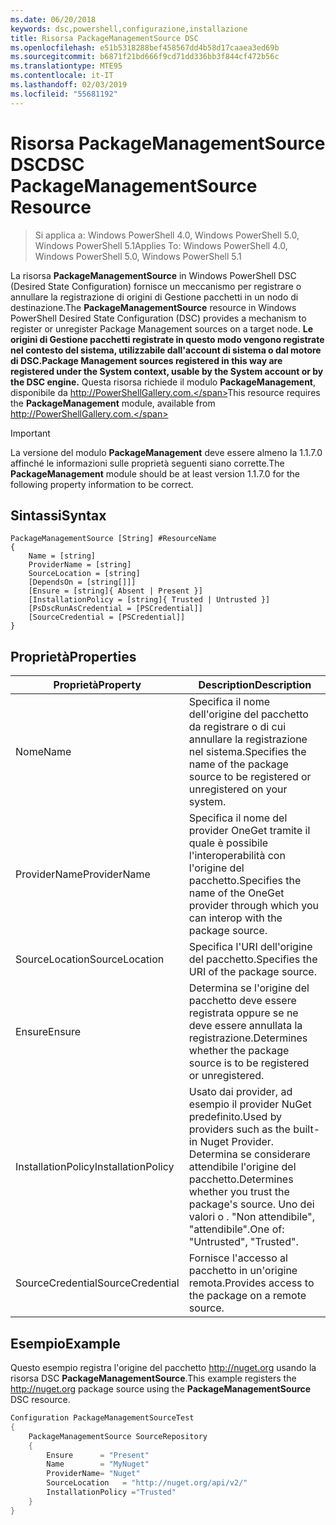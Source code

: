 ```yaml
---
ms.date: 06/20/2018
keywords: dsc,powershell,configurazione,installazione
title: Risorsa PackageManagementSource DSC
ms.openlocfilehash: e51b5318288bef458567dd4b58d17caaea3ed69b
ms.sourcegitcommit: b6871f21bd666f9cd71dd336bb3f844cf472b56c
ms.translationtype: MTE95
ms.contentlocale: it-IT
ms.lasthandoff: 02/03/2019
ms.locfileid: "55681192"
---
```

# <a name="dsc-packagemanagementsource-resource"></a><span data-ttu-id="ec440-103">Risorsa PackageManagementSource DSC</span><span class="sxs-lookup"><span data-stu-id="ec440-103">DSC PackageManagementSource Resource</span></span>

> <span data-ttu-id="ec440-104">Si applica a: Windows PowerShell 4.0, Windows PowerShell 5.0, Windows PowerShell 5.1</span><span class="sxs-lookup"><span data-stu-id="ec440-104">Applies To: Windows PowerShell 4.0, Windows PowerShell 5.0, Windows PowerShell 5.1</span></span>

<span data-ttu-id="ec440-105">La risorsa **PackageManagementSource** in Windows PowerShell DSC (Desired State Configuration) fornisce un meccanismo per registrare o annullare la registrazione di origini di Gestione pacchetti in un nodo di destinazione.</span><span class="sxs-lookup"><span data-stu-id="ec440-105">The **PackageManagementSource** resource in Windows PowerShell Desired State Configuration (DSC) provides a mechanism to register or unregister Package Management sources on a target node.</span></span> <span data-ttu-id="ec440-106">**Le origini di Gestione pacchetti registrate in questo modo vengono registrate nel contesto del sistema, utilizzabile dall'account di sistema o dal motore di DSC.**</span><span class="sxs-lookup"><span data-stu-id="ec440-106">**Package Management sources registered in this way are registered under the System context, usable by the System account or by the DSC engine.**</span></span> <span data-ttu-id="ec440-107">Questa risorsa richiede il modulo **PackageManagement**, disponibile da http://PowerShellGallery.com.</span><span class="sxs-lookup"><span data-stu-id="ec440-107">This resource requires the **PackageManagement** module, available from http://PowerShellGallery.com.</span></span>

> [!IMPORTANT]
> <span data-ttu-id="ec440-108">La versione del modulo **PackageManagement** deve essere almeno la 1.1.7.0 affinché le informazioni sulle proprietà seguenti siano corrette.</span><span class="sxs-lookup"><span data-stu-id="ec440-108">The **PackageManagement** module should be at least version 1.1.7.0 for the following property information to be correct.</span></span>

## <a name="syntax"></a><span data-ttu-id="ec440-109">Sintassi</span><span class="sxs-lookup"><span data-stu-id="ec440-109">Syntax</span></span>

```
PackageManagementSource [String] #ResourceName
{
    Name = [string]
    ProviderName = [string]
    SourceLocation = [string]
    [DependsOn = [string[]]]
    [Ensure = [string]{ Absent | Present }]
    [InstallationPolicy = [string]{ Trusted | Untrusted }]
    [PsDscRunAsCredential = [PSCredential]]
    [SourceCredential = [PSCredential]]
}
```

## <a name="properties"></a><span data-ttu-id="ec440-110">Proprietà</span><span class="sxs-lookup"><span data-stu-id="ec440-110">Properties</span></span>

|  <span data-ttu-id="ec440-111">Proprietà</span><span class="sxs-lookup"><span data-stu-id="ec440-111">Property</span></span>  |  <span data-ttu-id="ec440-112">Description</span><span class="sxs-lookup"><span data-stu-id="ec440-112">Description</span></span>   |
|---|---|
| <span data-ttu-id="ec440-113">Nome</span><span class="sxs-lookup"><span data-stu-id="ec440-113">Name</span></span>| <span data-ttu-id="ec440-114">Specifica il nome dell'origine del pacchetto da registrare o di cui annullare la registrazione nel sistema.</span><span class="sxs-lookup"><span data-stu-id="ec440-114">Specifies the name of the package source to be registered or unregistered on your system.</span></span>|
| <span data-ttu-id="ec440-115">ProviderName</span><span class="sxs-lookup"><span data-stu-id="ec440-115">ProviderName</span></span>| <span data-ttu-id="ec440-116">Specifica il nome del provider OneGet tramite il quale è possibile l'interoperabilità con l'origine del pacchetto.</span><span class="sxs-lookup"><span data-stu-id="ec440-116">Specifies the name of the OneGet provider through which you can interop with the package source.</span></span>|
| <span data-ttu-id="ec440-117">SourceLocation</span><span class="sxs-lookup"><span data-stu-id="ec440-117">SourceLocation</span></span>| <span data-ttu-id="ec440-118">Specifica l'URI dell'origine del pacchetto.</span><span class="sxs-lookup"><span data-stu-id="ec440-118">Specifies the URI of the package source.</span></span>|
| <span data-ttu-id="ec440-119">Ensure</span><span class="sxs-lookup"><span data-stu-id="ec440-119">Ensure</span></span>| <span data-ttu-id="ec440-120">Determina se l'origine del pacchetto deve essere registrata oppure se ne deve essere annullata la registrazione.</span><span class="sxs-lookup"><span data-stu-id="ec440-120">Determines whether the package source is to be registered or unregistered.</span></span>|
| <span data-ttu-id="ec440-121">InstallationPolicy</span><span class="sxs-lookup"><span data-stu-id="ec440-121">InstallationPolicy</span></span>| <span data-ttu-id="ec440-122">Usato dai provider, ad esempio il provider NuGet predefinito.</span><span class="sxs-lookup"><span data-stu-id="ec440-122">Used by providers such as the built-in Nuget Provider.</span></span> <span data-ttu-id="ec440-123">Determina se considerare attendibile l'origine del pacchetto.</span><span class="sxs-lookup"><span data-stu-id="ec440-123">Determines whether you trust the package's source.</span></span> <span data-ttu-id="ec440-124">Uno dei valori  o . "Non attendibile", "attendibile".</span><span class="sxs-lookup"><span data-stu-id="ec440-124">One of: "Untrusted", "Trusted".</span></span>|
| <span data-ttu-id="ec440-125">SourceCredential</span><span class="sxs-lookup"><span data-stu-id="ec440-125">SourceCredential</span></span>| <span data-ttu-id="ec440-126">Fornisce l'accesso al pacchetto in un'origine remota.</span><span class="sxs-lookup"><span data-stu-id="ec440-126">Provides access to the package on a remote source.</span></span>|

## <a name="example"></a><span data-ttu-id="ec440-127">Esempio</span><span class="sxs-lookup"><span data-stu-id="ec440-127">Example</span></span>

<span data-ttu-id="ec440-128">Questo esempio registra l'origine del pacchetto http://nuget.org usando la risorsa DSC **PackageManagementSource**.</span><span class="sxs-lookup"><span data-stu-id="ec440-128">This example registers the http://nuget.org package source using the **PackageManagementSource** DSC resource.</span></span>

```powershell
Configuration PackageManagementSourceTest
{
    PackageManagementSource SourceRepository
    {
        Ensure      = "Present"
        Name        = "MyNuget"
        ProviderName= "Nuget"
        SourceLocation   = "http://nuget.org/api/v2/"
        InstallationPolicy ="Trusted"
    }
}
```
